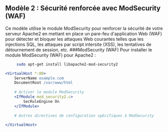 ## Modèle 2 : Sécurité renforcée avec ModSecurity (WAF)

Ce modèle utilise le module ModSecurity pour renforcer la sécurité de votre serveur Apache2 en mettant en place un pare-feu d'application Web (WAF) pour détecter et bloquer les attaques Web courantes telles que les injections SQL, les attaques par script intersite (XSS), les tentatives de détournement de session, etc.
###ModSecurity (WAF)
Pour installer le module ModSecurity (WAF) pour Apache2 :
```bash
     sudo apt-get install libapache2-mod-security2
```

```apache
<VirtualHost *:80>
    ServerName example.com
    DocumentRoot /var/www/html
    
    # Activer le module ModSecurity
    <IfModule mod_security2.c>
        SecRuleEngine On
    </IfModule>
    
    # Autres directives de configuration spécifiques à ModSecurity
    
</VirtualHost>
